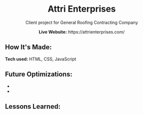 <div align="center">
  <h1>Attri Enterprises</h1>
  <p>Client project for General Roofing Contracting Company</p>
  <p><b>Live Website:</b> https://attrienterprises.com/</p>
</div>

<div align="center">
  
</div>

## How It's Made:

**Tech used:** HTML, CSS, JavaScript



## Future Optimizations:

<ul>
  <li></li>
  <li></li>
</ul>

## Lessons Learned:

